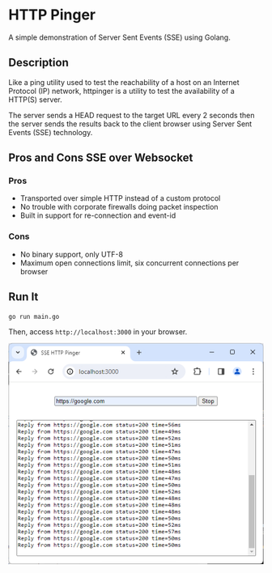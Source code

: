 # HTTP Pinger

A simple demonstration of Server Sent Events (SSE) using Golang.

## Description

Like a ping utility used to test the reachability of a host on an Internet Protocol (IP) network, httpinger is a utility to test the availability of a HTTP(S) server.

The server sends a HEAD request to the target URL every 2 seconds then the server sends the results back to the client browser using Server Sent Events (SSE) technology.

## Pros and Cons SSE over Websocket

### Pros

-   Transported over simple HTTP instead of a custom protocol
-   No trouble with corporate firewalls doing packet inspection
-   Built in support for re-connection and event-id

### Cons

-   No binary support, only UTF-8
-   Maximum open connections limit, six concurrent connections per browser

## Run It

```
go run main.go
```

Then, access `http://localhost:3000` in your browser.

![Demo](/demo.png)
